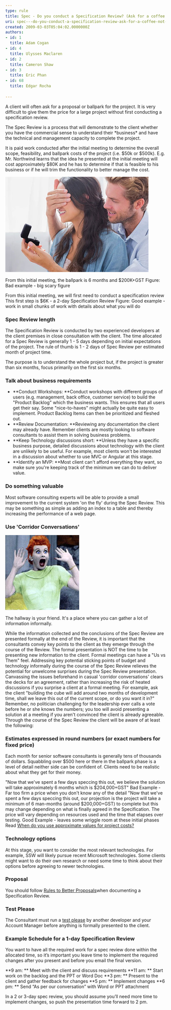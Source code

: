 ```yaml
---
type: rule
title: Spec - Do you conduct a Specification Review? (Ask for a coffee not a marriage)
uri: spec---do-you-conduct-a-specification-review-ask-for-a-coffee-not-a-marriage
created: 2009-03-03T05:04:02.0000000Z
authors:
- id: 1
  title: Adam Cogan
- id: 4
  title: Ulysses Maclaren
- id: 2
  title: Cameron Shaw
- id: 3
  title: Eric Phan
- id: 68
  title: Edgar Rocha

---
```


A client will often ask for a proposal or ballpark for the project. It is very difficult to give them the price for a large project without first conducting a specification review. 


The Spec Review is a process that will demonstrate to the client whether you have the commercial sense to understand their \*business\* and have the technical and management capacity to complete the project.

It is paid work conducted after the initial meeting to determine the overall scope, feasibility, and ballpark costs of the project (i.e. $50k or $500k).  E.g. Mr. Northwind learns that the idea he presented at the initial meeting will cost approximately $80K and he has to determine if that is feasible to his business or if he will trim the functionality to better manage the cost.

  
![ A ballpark or proposal should start small and not be a big commitment](proposal.jpg) 


From this initial meeting, the ballpark is 6 months and $200K+GST
Figure: Bad example - big scary figure

From this initial meeting, we will first need to conduct a specification review 
This first step is $6K - a 2-day Specification Review
Figure: Good example - work in small chunks of work with details about what you will do

### Spec Review length


The Specification Review is conducted by two experienced developers at the client premises in close consultation with the client. The time allocated for a Spec Review is generally 1 - 5 days depending on initial expectations of the project. The rule of thumb is 1 - 2 days of Spec Review per estimated month of project time.

The purpose is to understand the whole project but, if the project is greater than six months, focus primarily on the first six months.

### Talk about business requirements


- **Conduct Workshops: **Conduct workshops with different groups of users (e.g. management, back office, customer service) to build the "Product Backlog" which the business wants. This ensures that all users get their say. Some "nice-to-haves" might actually be quite easy to implement. Product Backlog Items can then be prioritized and fleshed out.
- **Review Documentation: **Reviewing any documentation the client may already have. Remember clients are mostly looking to software consultants to assist them in solving business problems.
- **Keep Technology discussions short: **Unless they have a specific business purpose, detailed discussions about technology with the client are unlikely to be useful. For example, most clients won't be interested in a discussion about whether to use MVC or Angular at this stage.
- **Identify an MVP: **Most client can't afford everything they want, so make sure you're keeping track of the minimum we can do to deliver value.


### Do something valuable 


Most software consulting experts will be able to provide a small improvement to the current system 'on the fly' during the Spec Review. This may be something as simple as adding an index to a table and thereby increasing the performance of a web page.

### Use 'Corridor Conversations'
 
![ Use corridor conversations to prevent nasty surprises ](ProjectManagement_Suprise.jpg)  

The hallway is your friend. It's a place where you can gather a lot of information informally.

While the information collected and the conclusions of the Spec Review are presented formally at the end of the Review, it is important that the consultants convey key points to the client as they emerge through the course of the Review. The formal presentation is NOT the time to be presenting new information to the client. Formal meetings can have a "Us vs Them" feel. Addressing key potential sticking points of budget and technology informally during the course of the Spec Review relieves the potential for unwelcome surprises during the Spec Review presentation. Canvassing the issues beforehand in casual 'corridor conversations' clears the decks for an agreement, rather than increasing the risk of heated discussions if you surprise a client at a formal meeting. For example, ask the client "building the cube will add around two months of development time, shall we leave this out of the current scope, or do you want it in?" Remember, no politician challenging for the leadership ever calls a vote before he or she knows the numbers; you too will avoid presenting a solution at a meeting if you aren't convinced the client is already agreeable. Through the course of the Spec Review the client will be aware of at least the following:

### Estimates expressed in round numbers (or exact numbers for fixed price)

Each month for senior software consultants is generally tens of thousands of dollars. Squabbling over $500 here or there in the ballpark phase is a level of detail neither side can be confident of. Clients need to be realistic about what they get for their money.

"Now that we've spent a few days speccing this out, we believe the solution will take approximately 6 months which is $204,000+GST"
Bad Example - Far too firm a price when you don't know any of the detail 
"Now that we've spent a few days speccing this out, our projection is the project will take a minimum of 6 man-months (around $200,000+GST) to complete but this may change depending on what is finally agreed in the Specification. The price will vary depending on resources used and the time that elapses over testing.
Good Example - leaves some wriggle room at these initial phases 
Read [When do you use approximate values for project costs?](http://www.ssw.com.au/ssw/standardsinternal/inductiontraining/inductionsalespeople.aspx#Use-approximate-values)

### Technology options

At this stage, you want to consider the most relevant technologies. For example, SSW will likely pursue recent Microsoft technologies. Some clients might want to do their own research or need some time to think about their options before agreeing to newer technologies.

### Proposal 


You should follow [Rules to Better Proposals](http://www.ssw.com.au/ssw/Standards/Rules/RulesToBetterProposals.aspx)when documenting a Specification Review.

### Test Please

The Consultant must run a [test please](/_layouts/15/FIXUPREDIRECT.ASPX?WebId=3dfc0e07-e23a-4cbb-aac2-e778b71166a2&TermSetId=07da3ddf-0924-4cd2-a6d4-a4809ae20160&TermId=d66a9404-2ca9-4d19-ad6c-df1618b4fc28) by another developer and your Account Manager before anything is formally presented to the client.

### Example Schedule for a 1-day Specification Review


You want to have all the required work for a spec review done within the allocated time, so it’s important you leave time to implement the required changes after you present and before you email the final version.

**9 am:   **   Meet with the client and discuss requirements
**11 am:  **  Start work on the backlog and the PPT or Word Doc
**3 pm:   **   Present to the client and gather feedback for changes
**5 pm: **     Implement changes
**6 pm:  **    Send “As per our conversation” with Word or PPT attachment

In a 2 or 3-day spec review, you should assume you’ll need more time to implement changes, so push the presentation time forward to 2 pm.
